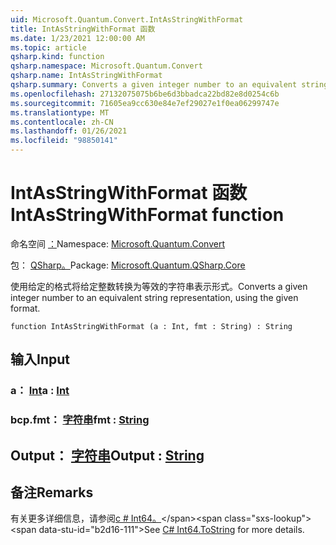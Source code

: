 ```yaml
---
uid: Microsoft.Quantum.Convert.IntAsStringWithFormat
title: IntAsStringWithFormat 函数
ms.date: 1/23/2021 12:00:00 AM
ms.topic: article
qsharp.kind: function
qsharp.namespace: Microsoft.Quantum.Convert
qsharp.name: IntAsStringWithFormat
qsharp.summary: Converts a given integer number to an equivalent string representation, using the given format.
ms.openlocfilehash: 27132075075b6be6d3bbadca22bd82e8d0254c6b
ms.sourcegitcommit: 71605ea9cc630e84e7ef29027e1f0ea06299747e
ms.translationtype: MT
ms.contentlocale: zh-CN
ms.lasthandoff: 01/26/2021
ms.locfileid: "98850141"
---
```

# <a name="intasstringwithformat-function"></a><span data-ttu-id="b2d16-102">IntAsStringWithFormat 函数</span><span class="sxs-lookup"><span data-stu-id="b2d16-102">IntAsStringWithFormat function</span></span>

<span data-ttu-id="b2d16-103">命名空间 [：](xref:Microsoft.Quantum.Convert)</span><span class="sxs-lookup"><span data-stu-id="b2d16-103">Namespace: [Microsoft.Quantum.Convert](xref:Microsoft.Quantum.Convert)</span></span>

<span data-ttu-id="b2d16-104">包： [QSharp。](https://nuget.org/packages/Microsoft.Quantum.QSharp.Core)</span><span class="sxs-lookup"><span data-stu-id="b2d16-104">Package: [Microsoft.Quantum.QSharp.Core](https://nuget.org/packages/Microsoft.Quantum.QSharp.Core)</span></span>


<span data-ttu-id="b2d16-105">使用给定的格式将给定整数转换为等效的字符串表示形式。</span><span class="sxs-lookup"><span data-stu-id="b2d16-105">Converts a given integer number to an equivalent string representation, using the given format.</span></span>

```qsharp
function IntAsStringWithFormat (a : Int, fmt : String) : String
```


## <a name="input"></a><span data-ttu-id="b2d16-106">输入</span><span class="sxs-lookup"><span data-stu-id="b2d16-106">Input</span></span>

### <a name="a--int"></a><span data-ttu-id="b2d16-107">a： [Int](xref:microsoft.quantum.lang-ref.int)</span><span class="sxs-lookup"><span data-stu-id="b2d16-107">a : [Int](xref:microsoft.quantum.lang-ref.int)</span></span>




### <a name="fmt--string"></a><span data-ttu-id="b2d16-108">bcp.fmt： [字符串](xref:microsoft.quantum.lang-ref.string)</span><span class="sxs-lookup"><span data-stu-id="b2d16-108">fmt : [String](xref:microsoft.quantum.lang-ref.string)</span></span>





## <a name="output--string"></a><span data-ttu-id="b2d16-109">Output： [字符串](xref:microsoft.quantum.lang-ref.string)</span><span class="sxs-lookup"><span data-stu-id="b2d16-109">Output : [String](xref:microsoft.quantum.lang-ref.string)</span></span>



## <a name="remarks"></a><span data-ttu-id="b2d16-110">备注</span><span class="sxs-lookup"><span data-stu-id="b2d16-110">Remarks</span></span>

<span data-ttu-id="b2d16-111">有关更多详细信息，请参阅[c # Int64。](https://docs.microsoft.com/dotnet/api/system.int64.tostring?view=netframework-4.7.1#System_Int64_ToString_System_String_)</span><span class="sxs-lookup"><span data-stu-id="b2d16-111">See [C# Int64.ToString](https://docs.microsoft.com/dotnet/api/system.int64.tostring?view=netframework-4.7.1#System_Int64_ToString_System_String_) for more details.</span></span>